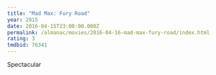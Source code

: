```yaml
---
title: "Mad Max: Fury Road"
year: 2015
date: 2016-04-15T23:00:00.000Z
permalink: /almanac/movies/2016-04-16-mad-max-fury-road/index.html
rating: 3
tmdbid: 76341
---
```


Spectacular

